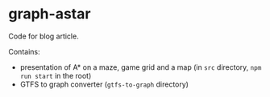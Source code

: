 # graph-astar

Code for blog article.

Contains:

- presentation of A* on a maze, game grid and a map (in `src` directory, `npm run start` in the root)
- GTFS to graph converter (`gtfs-to-graph` directory)
